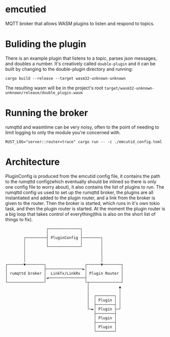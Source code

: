 # emcutied
MQTT broker that allows WASM plugins to listen and respond to topics.

# Buliding the plugin

There is an example plugin that listens to a topic, parses json messages, and doubles a number. It's creatively called `double-plugin` and it can be built by changing to the double-plugin directory and running:

    cargo build --release --target wasm32-unknown-unknown

The resulting wasm will be in the project's root `target/wasm32-unknown-unknown/release/double_plugin.wasm`

# Running the broker

rumqttd and wasmtime can be very noisy, often to the point of needing to limit logging to only the module you're concerned with.

    RUST_LOG="server::router=trace" cargo run -- -c ./emcutid_config.toml

# Architecture 

PluginConfig is produced from the emcutid config file, it contains the path to the rumqttd config(which eventually should be inlined so there is only one config file to worry about), it also contains the list of plugins to run. The rumqttd config us used to set up the rumqttd broker, the plugins are all instantiated and added to the plugin router, and a link from the broker is given to the router. Then the broker is started, which runs in it's own tokio task, and then the plugin router is started. At the moment the plugin router is a big loop that takes control of everything(this is also on the short list of things to fix).

```
                  ┌──────────────┐
                  │              │
        ┌─────────┤ PluginConfig ├────────┐
        │         │              │        │
        │         └──────────────┘        │
        │                                 │
        │                                 │
        │                                 │
┌───────▼────────┐                 ┌──────▼────────┐
│                ├────────────────►│               │
│ rumqttd broker │  LinkTx/LinkRx  │ Plugin Router │
│                │◄────────────────┤               │
└────────────────┘                 └┬──────────────┘
                                    │             ▲
                                    │             │
                                    │  ┌────────┐ │
                                    │  │ Plugin │ │
                                    │  ├────────┤ │
                                    └─►│ Plugin ├─┘
                                       ├────────┤
                                       │ Plugin │
                                       ├────────┤
                                       │ Plugin │
                                       └────────┘
```